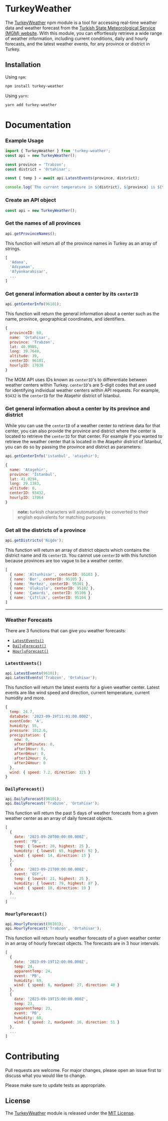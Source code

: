 
# TurkeyWeather

The [TurkeyWeather](https://www.npmjs.com/package/turkey-weather) npm module is a tool for accessing real-time weather data and weather forecast from the [Turkish State Meteorological Service (MGM) website](https://www.mgm.gov.tr/). With this module, you can effortlessly retrieve a wide range of weather information, including current conditions, daily and hourly forecasts, and the latest weather events, for any province or district in Turkey.

## Installation

Using `npm`:
```bash
npm install turkey-weather
```

Using `yarn`:
```bash
yarn add turkey-weather
```

# Documentation

### Example Usage
```js
import { TurkeyWeather } from 'turkey-weather';
const api = new TurkeyWeather();

const province = 'Trabzon';
const district = 'Ortahisar';

const { temp } = await api.LatestEvents(province, district);

console.log(`The current temperature in ${district}, ${province} is ${temp}°C`);
```

### Create an API object
```js
const api = new TurkeyWeather();
```

### Get the names of all provinces
```js
api.getProvinceNames();
```

This function will return all of the province names in Turkey as an array of strings.

```js
[
  'Adana',
  'Adıyaman',
  'Afyonkarahisar', 
  ...
]
```

### Get general information about a center by its `centerID`
```js
api.getCenterInfo(96101);
```

This function will return the general information about a center such as the name, province, geographical coordinates, and identifiers.

```js
{
  provinceID: 60,
  name: 'Ortahisar',
  province: 'Trabzon',
  lat: 40.9985,
  long: 39.7649,
  altitude: 39,
  centerID: 96101,
  hourlyID: 17038
}
```

The MGM API uses IDs known as `centerID`'s to differentiate between weather centers within Turkey. `centerID`'s are 5-digit codes that are used for identifying individual weather centers within API requests. For example, `93432` is the `centerID` for the Ataşehir district of İstanbul.

### Get general information about a center by its province and district

While you can use the `centerID` of a weather center to retrieve data for that center, you can also provide the province and district where the center is located to retrieve the `centerID` for that center. For example if you wanted to retrieve the weather center that is located in the Ataşehir district of İstanbul, you can do so by passing the province and district as parameters:

```js
api.getCenterInfo('istanbul', 'ataşehir');
```

```js
{
  name: 'Ataşehir',
  province: 'İstanbul',
  lat: 41.0294,
  long: 29.1383,
  altitude: 0,
  centerID: 93432,
  hourlyID: 17064
}
```

> **note:** turkish characters will automatically be converted to their english equivalents for matching purposes

### Get all the districts of a province
```javascript
api.getDistricts('Niğde');
```

This function will return an array of district objects which contains the district name and its `centerID`.
You cannot use `centerID` with this function because provinces are too vague to be a weather center.

```js
[
  { name: 'Altunhisar', centerID: 95103 },
  { name: 'Bor', centerID: 95105 },
  { name: 'Merkez', centerID: 95101 },
  { name: 'Ulukışla', centerID: 95102 },
  { name: 'Çamardı', centerID: 95106 },
  { name: 'Çiftlik', centerID: 95104 }
]
```

---
### Weather Forecasts

There are 3 functions that can give you weather forecasts:
- [`LatestEvents()`](#latestevents)
- [`DailyForecast()`](#dailyforecast)
- [`HourlyForecast()`](#hourlyforecast)

### `LatestEvents()`
```js
api.LatestEvents(96101);
api.LatestEvents('Trabzon', 'Ortahisar');
```

This function will return the latest events for a given weather center. Latest events are like wind speed and direction, current temperature, current humidity and more.

```js
{
  temp: 24.7,
  dataDate: '2023-09-19T11:01:00.000Z',
  eventCode: 'A',
  humidity: 55,
  pressure: 1012.6,
  precipitation: {
    now: 0,
    after10Minutes: 0,
    after1Hour: 0,
    after6Hour: 0,
    after12Hour: 0,
    after24Hour: 0
  },
  wind: { speed: 7.2, direction: 321 }
}
```

### `DailyForecast()`
```js
api.DailyForecast(96101);
api.DailyForecast('Trabzon', 'Ortahisar');
```

This function will return the past 5 days of weather forecasts from a given weather center as an array of daily forecast objects.

```js
[
  {
    date: '2023-09-20T00:00:00.000Z',
    event: 'PB',
    temp: { lowest: 20, highest: 25 },
    humidity: { lowest: 65, highest: 92 },
    wind: { speed: 14, direction: 15 }
  },
  {
    date: '2023-09-21T00:00:00.000Z',
    event: 'GSY',
    temp: { lowest: 21, highest: 25 },
    humidity: { lowest: 79, highest: 87 },
    wind: { speed: 10, direction: 19 }
  },
  ...
]
```

### `HourlyForecast()`

```js
api.HourlyForecast(96101);
api.HourlyForecast('Trabzon', 'Ortahisar');
```

This function will return hourly weather forecasts of a given weather center in an array of hourly forecast objects. The forecasts are in 3 hour intervals.

```js
[
  {
    date: '2023-09-19T12:00:00.000Z',
    temp: 24,
    apparentTemp: 24,
    event: 'PB',
    humidity: 69,
    wind: { speed: 8, maxSpeed: 27, direction: 40 }
  },
  {
    date: '2023-09-19T15:00:00.000Z',
    temp: 23,
    apparentTemp: 23,
    event: 'PB',
    humidity: 68,
    wind: { speed: 2, maxSpeed: 16, direction: 51 }
  },
  ...
]
```

# Contributing

Pull requests are welcome. For major changes, please open an issue first to discuss what you would like to change.

Please make sure to update tests as appropriate.
## License
The [TurkeyWeather](https://github.com/ekinyuksel12/TurkeyWeather) module is released under the [MIT License](https://choosealicense.com/licenses/mit/).